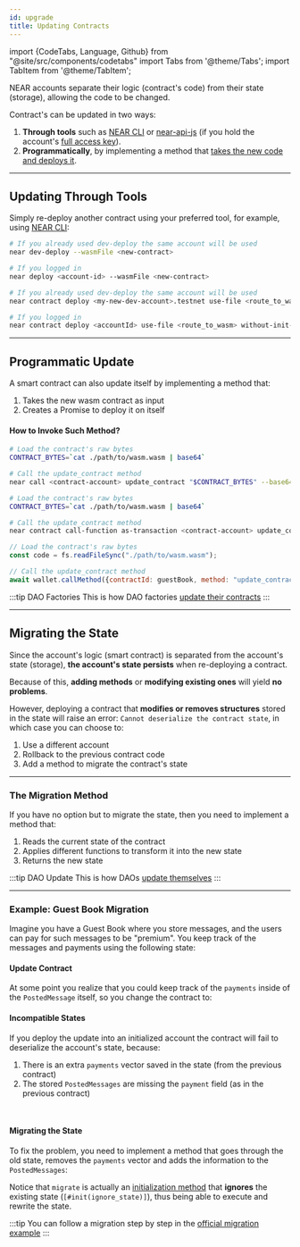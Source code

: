```yaml
---
id: upgrade
title: Updating Contracts
---
```


import {CodeTabs, Language, Github} from "@site/src/components/codetabs"
import Tabs from '@theme/Tabs';
import TabItem from '@theme/TabItem';

NEAR accounts separate their logic (contract's code) from their state (storage), allowing the code to be changed.

Contract's can be updated in two ways:

1. **Through tools** such as [NEAR CLI](../4.tools/cli.md) or [near-api-js](../4.tools/near-api-js/quick-reference.md) (if you hold the account's [full access key](../1.concepts/basics/accounts/access-keys.md)).
2. **Programmatically**, by implementing a method that [takes the new code and deploys it](#programmatic-update).

---

## Updating Through Tools
Simply re-deploy another contract using your preferred tool, for example, using [NEAR CLI](../4.tools/cli.md):

<Tabs className="language-tabs" groupId="code-tabs">
  <TabItem value="near-cli">

  ```bash
  # If you already used dev-deploy the same account will be used
  near dev-deploy --wasmFile <new-contract>

  # If you logged in
  near deploy <account-id> --wasmFile <new-contract>
  ```

  </TabItem>
  <TabItem value="near-cli-rs">

  ```bash
  # If you already used dev-deploy the same account will be used
  near contract deploy <my-new-dev-account>.testnet use-file <route_to_wasm> without-init-call network-config testnet sign-with-keychain

  # If you logged in
  near contract deploy <accountId> use-file <route_to_wasm> without-init-call network-config testnet sign-with-keychain send
  ```
  </TabItem>
</Tabs>

---

## Programmatic Update
A smart contract can also update itself by implementing a method that:
1. Takes the new wasm contract as input
2. Creates a Promise to deploy it on itself

<CodeTabs>
  <Language value="🦀 Rust" language="rust">
    <Github fname="update.rs"
        url="https://github.com/near-examples/update-migrate-rust/blob/main/contracts/self-updates/base/src/update.rs"
        start="10" end="28" />
  </Language>
</CodeTabs>

#### How to Invoke Such Method?
<Tabs className="language-tabs" groupId="code-tabs">
  <TabItem value="near-cli">

  ```bash
  # Load the contract's raw bytes
  CONTRACT_BYTES=`cat ./path/to/wasm.wasm | base64`

  # Call the update_contract method
  near call <contract-account> update_contract "$CONTRACT_BYTES" --base64 --accountId <manager-account> --gas 300000000000000
  ```

  </TabItem>
  <TabItem value="near-cli-rs">

  ```bash
  # Load the contract's raw bytes
  CONTRACT_BYTES=`cat ./path/to/wasm.wasm | base64`

  # Call the update_contract method
  near contract call-function as-transaction <contract-account> update_contract base64-args  "$CONTRACT_BYTES" prepaid-gas '300 TeraGas' attached-deposit '0 NEAR' sign-as <manager-account> network-config testnet sign-with-keychain send
  ```

  </TabItem>
  <TabItem value="🌐 JavaScript">

  ```js
  // Load the contract's raw bytes
  const code = fs.readFileSync("./path/to/wasm.wasm");

  // Call the update_contract method
  await wallet.callMethod({contractId: guestBook, method: "update_contract", args: code, gas: "300000000000000"});
  ```
  </TabItem>
</Tabs>

:::tip DAO Factories
This is how DAO factories [update their contracts](https://github.com/near-daos/sputnik-dao-contract/blob/main/sputnikdao-factory2/src/factory_manager.rs#L60)
:::

---

## Migrating the State
Since the account's logic (smart contract) is separated from the account's state (storage),
**the account's state persists** when re-deploying a contract.

Because of this, **adding methods** or **modifying existing ones** will yield **no problems**.

However, deploying a contract that **modifies or removes structures**  stored in the state will raise an
error: `Cannot deserialize the contract state`, in which case you can choose to:
1. Use a different account
2. Rollback to the previous contract code
3. Add a method to migrate the contract's state

<hr class="subsection" />

### The Migration Method
If you have no option but to migrate the state, then you need to implement a method that:
1. Reads the current state of the contract
2. Applies different functions to transform it into the new state
3. Returns the new state

:::tip DAO Update
This is how DAOs [update themselves](https://github.com/near-daos/sputnik-dao-contract/blob/main/sputnikdao2/src/upgrade.rs#L59)
:::

<hr class="subsection" />

### Example: Guest Book Migration

Imagine you have a Guest Book where you store messages, and the users can pay for such messages
to be "premium". You keep track of the messages and payments using the following state:

<CodeTabs>
  <Language value="🦀 Rust" language="rust">
    <Github fname="lib.rs"
        url="https://github.com/near-examples/update-migrate-rust/blob/main/contracts/basic-updates/base/src/lib.rs"
        start="9" end="23" />        
  </Language>
</CodeTabs>

#### Update Contract
At some point you realize that you could keep track of the `payments` inside of the `PostedMessage` itself,
so you change the contract to:

<CodeTabs>
  <Language value="🦀 Rust" language="rust">
    <Github fname="lib.rs"
        url="https://github.com/near-examples/update-migrate-rust/blob/main/contracts/basic-updates/update/src/lib.rs"
        start="11" end="25" />        
  </Language>
</CodeTabs>

#### Incompatible States
If you deploy the update into an initialized account the contract will fail to deserialize the account's state,
because:
1. There is an extra `payments` vector saved in the state (from the previous contract)
2. The stored `PostedMessages` are missing the `payment` field (as in the previous contract)

<br />

#### Migrating the State
To fix the problem, you need to implement a method that goes through the old state, removes the `payments` vector and
adds the information to the `PostedMessages`:

<CodeTabs>
  <Language value="🦀 Rust" language="rust">
    <Github fname="lib.rs"
        url="https://github.com/near-examples/update-migrate-rust/blob/main/contracts/basic-updates/update/src/migrate.rs"
        start="3" end="45" />
  </Language>
</CodeTabs>

Notice that `migrate` is actually an [initialization method](./contracts/anatomy.md#initialization-method) that **ignores** the existing state (`[#init(ignore_state)]`), thus being able to execute and rewrite the state.

:::tip
You can follow a migration step by step in the [official migration example](https://github.com/near-examples/update-migrate-rust/tree/main/contracts/basic-updates/base)
:::
